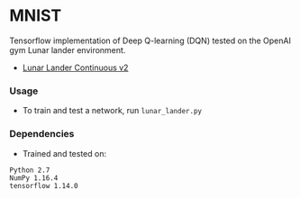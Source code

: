 # MNIST

Tensorflow implementation of Deep Q-learning (DQN) tested on the OpenAI gym Lunar lander environment.

- [Lunar Lander Continuous v2](http://gym.openai.com/envs/LunarLanderContinuous-v2/) 

### Usage
- To train and test a network, run `lunar_lander.py`

### Dependencies
- Trained and tested on:
```
Python 2.7
NumPy 1.16.4
tensorflow 1.14.0
```
